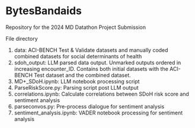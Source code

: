 # BytesBandaids
Repository for the 2024 MD Datathon Project Submission

File directory
1. data: ACI-BENCH Test & Validate datasets and manually coded combined datasets for social determinants of health
2. sdoh_output: LLM parsed data output. Unmarked outputs ordered in increasing encounter_ID. Contains both initial datasets with the ACI-BENCH Test dataset and the combined dataset.
4. MD+_SDoH.ipynb: LLM notebook processing script
5. ParseRiskScore.py: Parsing script post LLM output
6. correlations.ipynb: Calculate correlations between SDoH risk score and sentiment analysis
7. parseconvos.py: Pre-process dialogue for sentiment analysis
8. sentiment_analysis.ipynb: VADER notebook processing for sentiment analysis
